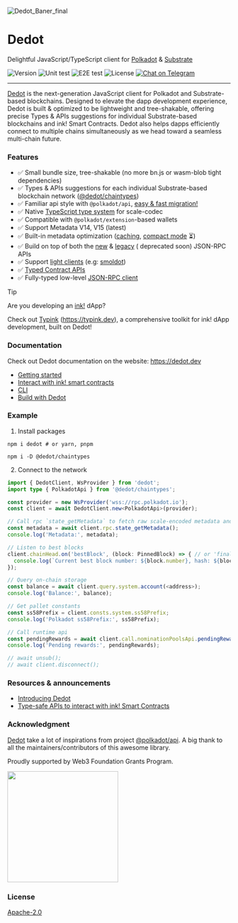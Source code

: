 ![Dedot_Baner_final](https://github.com/user-attachments/assets/21402da8-93cb-4441-8688-6fbccb5cfa2b)


# Dedot

Delightful JavaScript/TypeScript client for [Polkadot](https://polkadot.network/) & [Substrate](https://substrate.io/)

![Version][ico-version]
![Unit test][ico-unit-test]
![E2E test][ico-e2e-test]
![License][ico-license]
[![Chat on Telegram][ico-telegram]][link-telegram]

[ico-telegram]: https://img.shields.io/badge/Dedot-2CA5E0.svg?style=flat-square&logo=telegram&label=Telegram
[ico-unit-test]: https://img.shields.io/github/actions/workflow/status/dedotdev/dedot/run-tests.yml?label=unit%20tests&style=flat-square
[ico-e2e-test]: https://img.shields.io/github/actions/workflow/status/dedotdev/dedot/zombienet-tests.yml?label=e2e%20tests&style=flat-square
[ico-version]: https://img.shields.io/github/package-json/v/dedotdev/dedot?filename=packages%2Fapi%2Fpackage.json&style=flat-square
[ico-license]: https://img.shields.io/github/license/dedotdev/dedot?style=flat-square

[link-telegram]: https://t.me/JoinDedot

---

[Dedot](https://dedot.dev) is the next-generation JavaScript client for Polkadot and Substrate-based blockchains. Designed to elevate the dapp development experience, Dedot is built & optimized to be lightweight and tree-shakable, offering precise Types & APIs suggestions for individual Substrate-based blockchains and ink! Smart Contracts. Dedot also helps dapps efficiently connect to multiple chains simultaneously as we head toward a seamless multi-chain future.

### Features

- ✅ Small bundle size, tree-shakable (no more bn.js or wasm-blob tight dependencies)
- ✅ Types & APIs suggestions for each individual Substrate-based blockchain
  network ([@dedot/chaintypes](https://github.com/dedotdev/chaintypes))
- ✅ Familiar api style with `@polkadot/api`, [easy & fast migration!](https://docs.dedot.dev/getting-started/pjs-to-dedot)
- ✅ Native [TypeScript type system](https://docs.dedot.dev/getting-started/pjs-to-dedot#type-system) for scale-codec
- ✅ Compatible with `@polkadot/extension`-based wallets
- ✅ Support Metadata V14, V15 (latest)
- ✅ Built-in metadata optimization ([caching](https://docs.dedot.dev/getting-started/connect-to-network#caching-metadata), [compact mode](https://github.com/dedotdev/dedot/issues/45) ⏳)
- ✅ Build on top of both the [new](https://paritytech.github.io/json-rpc-interface-spec/introduction.html) & [legacy](https://github.com/w3f/PSPs/blob/master/PSPs/drafts/psp-6.md) (
  deprecated soon) JSON-RPC APIs
- ✅ Support [light clients](https://docs.dedot.dev/getting-started/connect-to-network#initializing-dedotclient-and-interact-with-polkadot-network) (e.g: [smoldot](https://www.npmjs.com/package/smoldot))
- ✅ [Typed Contract APIs](https://docs.dedot.dev/ink-smart-contracts/intro)
- ✅ Fully-typed low-level [JSON-RPC client](https://docs.dedot.dev/clients-and-providers/clients#jsonrpcclient)

> [!TIP]
> Are you developing an [ink!](https://use.ink/) dApp?
>
> Check out [Typink](https://github.com/dedotdev/typink) (https://typink.dev), a comprehensive toolkit for ink! dApp development, built on Dedot! 

### Documentation
Check out Dedot documentation on the website: https://dedot.dev
- [Getting started](https://docs.dedot.dev/getting-started/installation)
- [Interact with ink! smart contracts](https://docs.dedot.dev/ink-smart-contracts/intro)
- [CLI](https://docs.dedot.dev/cli)
- [Build with Dedot](https://docs.dedot.dev/help-and-faq/built-with-dedot)

### Example
1. Install packages
```shell
npm i dedot # or yarn, pnpm

npm i -D @dedot/chaintypes
```
2. Connect to the network
```typescript
import { DedotClient, WsProvider } from 'dedot';
import type { PolkadotApi } from '@dedot/chaintypes';

const provider = new WsProvider('wss://rpc.polkadot.io');
const client = await DedotClient.new<PolkadotApi>(provider);

// Call rpc `state_getMetadata` to fetch raw scale-encoded metadata and decode it.
const metadata = await client.rpc.state_getMetadata();
console.log('Metadata:', metadata);

// Listen to best blocks
client.chainHead.on('bestBlock', (block: PinnedBlock) => { // or 'finalizedBlock'
  console.log(`Current best block number: ${block.number}, hash: ${block.hash}`);
});

// Query on-chain storage
const balance = await client.query.system.account(<address>);
console.log('Balance:', balance);

// Get pallet constants
const ss58Prefix = client.consts.system.ss58Prefix;
console.log('Polkadot ss58Prefix:', ss58Prefix);

// Call runtime api
const pendingRewards = await client.call.nominationPoolsApi.pendingRewards(<address>)
console.log('Pending rewards:', pendingRewards);

// await unsub();
// await client.disconnect();
```

### Resources & announcements
- [Introducing Dedot](https://forum.polkadot.network/t/introducing-dedot-a-delightful-javascript-client-for-polkadot-substrate-based-blockchains/8956)
- [Type-safe APIs to interact with ink! Smart Contracts](https://forum.polkadot.network/t/type-safe-apis-to-interact-with-ink-smart-contracts-dedot/9485)

### Acknowledgment

[Dedot](https://dedot.dev) take a lot of inspirations from project [@polkadot/api](https://github.com/polkadot-js/api). A big thank to all the maintainers/contributors of this awesome library.

Proudly supported by Web3 Foundation Grants Program.
<p align="left">
  <img width="250" src="https://user-images.githubusercontent.com/6867026/227230786-0796214a-3e3f-42af-94e9-d4122c730b62.png">
</p>

### License

[Apache-2.0](https://github.com/dedotdev/dedot/blob/main/LICENSE)


